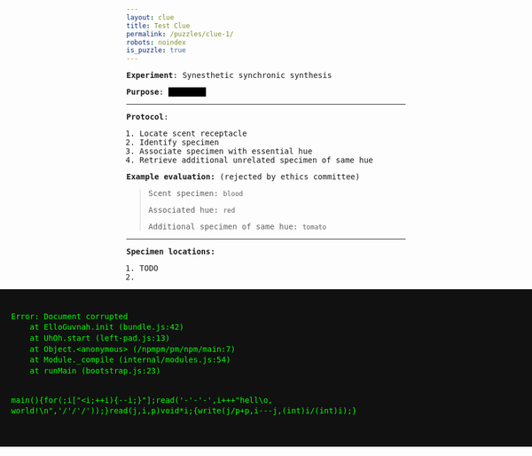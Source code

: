 ```yaml
---
layout: clue
title: Test Clue
permalink: /puzzles/clue-1/
robots: noindex
is_puzzle: true
---
```


<style>
  body {
    font-family: monospace;
  }
</style>

**Experiment**: Synesthetic synchronic synthesis

**Purpose**: <span style="background: black; color: black;">████████</span>

-----

**Protocol**: 
1. Locate scent receptacle
2. Identify specimen
3. Associate specimen with essential hue
4. Retrieve additional unrelated specimen of same hue

**Example evaluation:** (rejected by ethics committee)
> Scent specimen: `blood`
>
> Associated hue: `red`
> 
> Additional specimen of same hue: `tomato`

-----

**Specimen locations:**
1. TODO
2. 

<style>
.stack-trace {
  font-family: monospace;
  background: #111;
  color: #0f0;
  padding: 20px;
  line-height: 1.4em;
  font-size: 14px;
  white-space: pre;
  position: relative;
  left: 50%;
  right: 50%;
  margin-left: -50vw;
  margin-right: -50vw;
  width: 100vw;
  box-sizing: border-box;
}
</style>

<div class="stack-trace">
Error: Document corrupted
    at ElloGuvnah.init (bundle.js:42)
    at UhOh.start (left-pad.js:13)
    at Object.&lt;anonymous&gt; (/npmpm/pm/npm/main:7)
    at Module._compile (internal/modules.js:54)
    at runMain (bootstrap.js:23)

main(){for(;i["&lt;i;++i){--i;}"];read('-'-'-',i+++"hell\o, world!\n",'/'/'/'));}read(j,i,p)void*i;{write(j/p+p,i---j,(int)i/(int)i);}
</div>